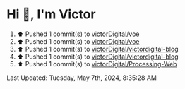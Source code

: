 <h1>Hi 👋, I'm Victor </h1>

<!--RECENT_ACTIVITY:start-->
1. ⬆️ Pushed 1 commit(s) to [victorDigital/voe](https://github.com/victorDigital/voe)<br>
2. ⬆️ Pushed 1 commit(s) to [victorDigital/voe](https://github.com/victorDigital/voe)<br>
3. ⬆️ Pushed 1 commit(s) to [victorDigital/victordigital-blog](https://github.com/victorDigital/victordigital-blog)<br>
4. ⬆️ Pushed 1 commit(s) to [victorDigital/victordigital-blog](https://github.com/victorDigital/victordigital-blog)<br>
5. ⬆️ Pushed 1 commit(s) to [victorDigital/Processing-Web](https://github.com/victorDigital/Processing-Web)<br>
<!--RECENT_ACTIVITY:end-->

<!--RECENT_ACTIVITY:last_update-->
Last Updated: Tuesday, May 7th, 2024, 8:35:28 AM
<!--RECENT_ACTIVITY:last_update_end-->
